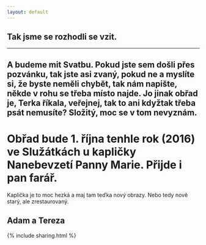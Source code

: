 ```yaml
---
layout: default
---
```


## Tak jsme se rozhodli se vzit.
---
A budeme mit Svatbu. Pokud jste sem došli přes pozvánku, tak jste asi zvaný, pokud ne a myslíte si, že byste neměli chybět, tak nám napište, někde v rohu se třeba místo najde.
Jo jinak obřad je, Terka říkala, veřejnej, tak to ani kdyžtak třeba psát nemusíte? Složitý, moc se v tom nevyznám.
---
# Obřad bude 1. října tenhle rok (2016) ve Služátkách u kapličky Nanebevzetí Panny Marie. Přijde i pan farář.
Kaplička je to moc hezká a maj tam teďka nový obrazy. Nebo tedy nově starý, ale zrestaurovaný. 

## Adam a Tereza

{% include sharing.html %}
